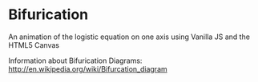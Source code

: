 # Bifurication
An animation of the logistic equation on one axis using Vanilla JS and the HTML5 Canvas  

Information about Bifurication Diagrams:
http://en.wikipedia.org/wiki/Bifurcation_diagram  



